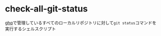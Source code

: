 # check-all-git-status
[ghq](https://github.com/x-motemen/ghq)で管理しているすべてのローカルリポジトリに対して`git status`コマンドを実行するシェルスクリプト
